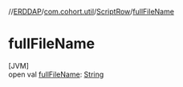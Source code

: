 //[ERDDAP](../../../index.md)/[com.cohort.util](../index.md)/[ScriptRow](index.md)/[fullFileName](full-file-name.md)

# fullFileName

[JVM]\
open val [fullFileName](full-file-name.md): [String](https://docs.oracle.com/en/java/javase/17/docs/api/java.base/java/lang/String.html)